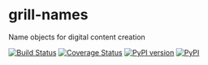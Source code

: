 # grill-names
Name objects for digital content creation

[![Build Status](https://travis-ci.org/thegrill/grill-names.svg?branch=master)](https://travis-ci.org/thegrill/grill-names)
[![Coverage Status](https://coveralls.io/repos/github/thegrill/grill-names/badge.svg)](https://coveralls.io/github/thegrill/grill-names)
[![PyPI version](https://badge.fury.io/py/grill-names.svg)](https://badge.fury.io/py/grill-names)
[![PyPI](https://img.shields.io/pypi/pyversions/grill-names.svg)](https://pypi.python.org/pypi/grill-names)
